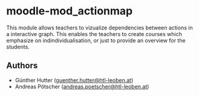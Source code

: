 # moodle-mod_actionmap

This module allows teachers to vizualize dependencies between actions in a interactive graph. This enables the teachers to create courses which emphasize on indindividualisation, or just to provide an overview for the students. 


## Authors
* Günther Hutter (guenther.hutter@htl-leoben.at)
* Andreas Pötscher (andreas.poetscher@htl-leoben.at)

